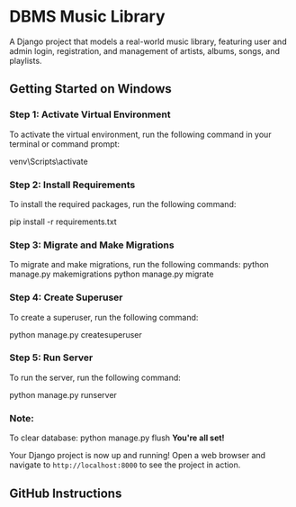 **DBMS Music Library**
=====================

A Django project that models a real-world music library, featuring user and admin login, registration, and management of artists, albums, songs, and playlists.

**Getting Started on Windows**
-----------------------------

### Step 1: Activate Virtual Environment

To activate the virtual environment, run the following command in your terminal or command prompt:

venv\Scripts\activate


### Step 2: Install Requirements

To install the required packages, run the following command:

pip install -r requirements.txt


### Step 3: Migrate and Make Migrations

To migrate and make migrations, run the following commands:
python manage.py makemigrations
python manage.py migrate

### Step 4: Create Superuser

To create a superuser, run the following command:

python manage.py createsuperuser


### Step 5: Run Server

To run the server, run the following command:

python manage.py runserver

### Note:
To clear database:
python manage.py flush
**You're all set!**

Your Django project is now up and running! Open a web browser and navigate to `http://localhost:8000` to see the project in action.

**GitHub Instructions**
---------------------

